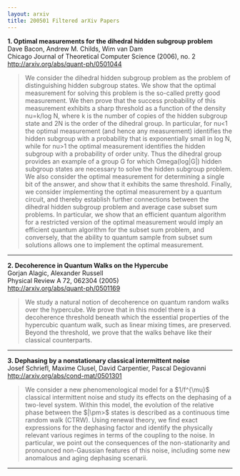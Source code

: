 ```yaml
---
layout: arxiv
title: 200501 Filtered arXiv Papers
---
```


**1.    Optimal measurements for the dihedral hidden subgroup problem**  
Dave Bacon, Andrew M. Childs, Wim van Dam  
Chicago Journal of Theoretical Computer Science (2006), no. 2  
http://arxiv.org/abs/quant-ph/0501044  
<blockquote>
<p>
We consider the dihedral hidden subgroup problem as the problem of distinguishing hidden subgroup states. We show that the optimal measurement for solving this problem is the so-called pretty good measurement. We then prove that the success probability of this measurement exhibits a sharp threshold as a function of the density nu=k/log N, where k is the number of copies of the hidden subgroup state and 2N is the order of the dihedral group. In particular, for nu<1 the optimal measurement (and hence any measurement) identifies the hidden subgroup with a probability that is exponentially small in log N, while for nu>1 the optimal measurement identifies the hidden subgroup with a probability of order unity. Thus the dihedral group provides an example of a group G for which Omega(log|G|) hidden subgroup states are necessary to solve the hidden subgroup problem. We also consider the optimal measurement for determining a single bit of the answer, and show that it exhibits the same threshold. Finally, we consider implementing the optimal measurement by a quantum circuit, and thereby establish further connections between the dihedral hidden subgroup problem and average case subset sum problems. In particular, we show that an efficient quantum algorithm for a restricted version of the optimal measurement would imply an efficient quantum algorithm for the subset sum problem, and conversely, that the ability to quantum sample from subset sum solutions allows one to implement the optimal measurement.
</p>
</blockquote>

------

**2.    Decoherence in Quantum Walks on the Hypercube**  
Gorjan Alagic, Alexander Russell  
Physical Review A 72, 062304 (2005)  
http://arxiv.org/abs/quant-ph/0501169  
<blockquote>
<p>
We study a natural notion of decoherence on quantum random walks over the hypercube. We prove that in this model there is a decoherence threshold beneath which the essential properties of the hypercubic quantum walk, such as linear mixing times, are preserved. Beyond the threshold, we prove that the walks behave like their classical counterparts.
</p>
</blockquote>

------

**3.    Dephasing by a nonstationary classical intermittent noise**  
Josef Schriefl, Maxime Clusel, David Carpentier, Pascal Degiovanni  
http://arxiv.org/abs/cond-mat/0501301  
<blockquote>
<p>
We consider a new phenomenological model for a $1/f^{\mu}$ classical intermittent noise and study its effects on the dephasing of a two-level system. Within this model, the evolution of the relative phase between the $|\pm>$ states is described as a continuous time random walk (CTRW). Using renewal theory, we find exact expressions for the dephasing factor and identify the physically relevant various regimes in terms of the coupling to the noise. In particular, we point out the consequences of the non-stationarity and pronounced non-Gaussian features of this noise, including some new anomalous and aging dephasing scenarii.
</p>
</blockquote>

------

